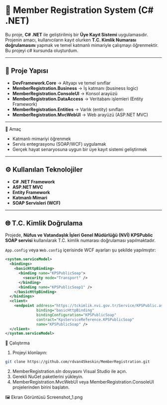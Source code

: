 # 🧾 Member Registration System (C# .NET)

Bu proje, **C# .NET** ile geliştirilmiş bir **Üye Kayıt Sistemi** uygulamasıdır.  
Projenin amacı, kullanıcıların kayıt olurken **T.C. Kimlik Numarası doğrulamasını** yapmak ve temel katmanlı mimariyle çalışmayı öğrenmektir.
Bu projeyi c# kursunda oluşturdum.

---

## 📂 Proje Yapısı

- **DevFramework.Core** → Altyapı ve temel sınıflar  
- **MemberRegistration.Business** → İş katmanı (business logic)  
- **MemberRegistration.ConsoleUI** → Konsol arayüzü  
- **MemberRegistration.DataAccess** → Veritabanı işlemleri (Entity Framework)  
- **MemberRegistration.Entities** → Varlık (entity) sınıfları  
- **MemberRegistration.MvcWebUI** → Web arayüzü (ASP.NET MVC)

---
📌 Amaç
- Katmanlı mimariyi öğrenmek
- Servis entegrasyonu (SOAP/WCF) uygulamak
- Gerçek hayat senaryosuna uygun bir üye kayıt sistemi geliştirmek
---

## ⚙️ Kullanılan Teknolojiler

- **C# .NET Framework**  
- **ASP.NET MVC**  
- **Entity Framework**  
- **Katmanlı Mimari**  
- **SOAP Servisleri (WCF)**  

---

## 🌐 T.C. Kimlik Doğrulama

Projede, **Nüfus ve Vatandaşlık İşleri Genel Müdürlüğü (NVİ) KPSPublic SOAP servisi** kullanılarak T.C. kimlik numarası doğrulaması yapılmaktadır.  

`App.config` veya `Web.config` içerisinde WCF ayarları şu şekilde yapılmıştır:

```xml
<system.serviceModel>
  <bindings>
    <basicHttpBinding>
      <binding name="KPSPublicSoap">
        <security mode="Transport" />
      </binding>
      <binding name="KPSPublicSoap1" />
    </basicHttpBinding>
  </bindings>
  <client>
    <endpoint address="https://tckimlik.nvi.gov.tr/Service/KPSPublic.asmx"
              binding="basicHttpBinding"
              bindingConfiguration="KPSPublicSoap"
              contract="KpsServiceReference.KPSPublicSoap"
              name="KPSPublicSoap" />
  </client>
</system.serviceModel>
```

🚀 Çalıştırma

1. Projeyi klonlayın:
```bash
git clone https://github.com/rdvan45keskin/MemberRegistration.git
```
2. MemberRegistration.sln dosyasını Visual Studio ile açın.
3. Gerekli NuGet paketlerini yükleyin.
4. MemberRegistration.MvcWebUI veya MemberRegistration.ConsoleUI projelerinden birini başlatın.

🖼️ Ekran Görüntüsü
Screenshot_1.png








